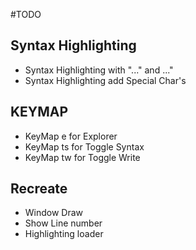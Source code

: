 #TODO

## Syntax Highlighting

* Syntax Highlighting with "..." and ..."
* Syntax Highlighting add Special Char's

## KEYMAP

* KeyMap e for Explorer
* KeyMap ts for Toggle Syntax
* KeyMap tw for Toggle Write

## Recreate

* Window Draw
* Show Line number
* Highlighting loader
